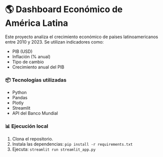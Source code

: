 

# 🌎 Dashboard Económico de América Latina

Este proyecto analiza el crecimiento económico de países latinoamericanos entre 2010 y 2023. Se utilizan indicadores como:

- PIB (USD)
- Inflación (% anual)
- Tipo de cambio
- Crecimiento anual del PIB

### 📦 Tecnologías utilizadas
- Python
- Pandas
- Plotly
- Streamlit
- API del Banco Mundial

### 📊 Ejecución local
1. Clona el repositorio.
2. Instala las dependencias: `pip install -r requirements.txt`
3. Ejecuta: `streamlit run streamlit_app.py`
